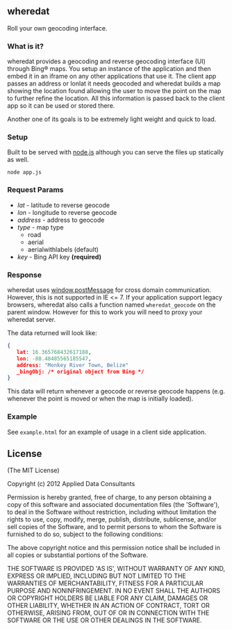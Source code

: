 ## wheredat

Roll your own geocoding interface.

### What is it?

wheredat provides a geocoding and reverse geocoding interface (UI) through
Bing&reg; maps.  You setup an instance of the application and then embed it in
an iframe on any other applications that use it.  The client app passes an
address or lonlat it needs geocoded and wheredat builds a map showing the
location found allowing the user to move the point on the map to
further refine the location.  All this information is passed back to the client
app so it can be used or stored there.

Another one of its goals is to be extremely light weight and quick to load.

### Setup

Built to be served with [node.js](http://nodejs.org/) although you can serve the files up statically as well.

```
node app.js
```

### Request Params

- *lat* - latitude to reverse geocode
- *lon* - longitude to reverse geocode
- *address* - address to geocode
- *type* - map type
  - road
  - aerial
  - aerialwithlabels (default)
- *key* - Bing API key **(required)**

### Response

wheredat uses [window.postMessage](https://developer.mozilla.org/en/DOM/window.postMessage)
for cross domain communication.  However, this is not supported in IE &lt;= 7.
If your application support legacy browsers, wheredat also calls a
function named `wheredat_geocode` on the parent window.  However for this to
work you will need to proxy your wheredat server.

The data returned will look like:

```json
{
   lat: 16.365768432617188,
   lon: -88.48485565185547,
   address: "Monkey River Town, Belize"
   _bingObj: /* original object from Bing */
}
```

This data will return whenever a geocode or reverse geocode happens (e.g.
whenever the point is moved or when the map is initially loaded).

### Example

See `example.html` for an example of usage in a client side application.

## License

(The MIT License)

Copyright (c) 2012 Applied Data Consultants

Permission is hereby granted, free of charge, to any person obtaining
a copy of this software and associated documentation files (the
'Software'), to deal in the Software without restriction, including
without limitation the rights to use, copy, modify, merge, publish, distribute,
sublicense, and/or sell copies of the Software, and to
permit persons to whom the Software is furnished to do so, subject to
the following conditions:

The above copyright notice and this permission notice shall be
included in all copies or substantial portions of the Software.

THE SOFTWARE IS PROVIDED 'AS IS', WITHOUT WARRANTY OF ANY KIND,
EXPRESS OR IMPLIED, INCLUDING BUT NOT LIMITED TO THE WARRANTIES OF
MERCHANTABILITY, FITNESS FOR A PARTICULAR PURPOSE AND NONINFRINGEMENT.
IN NO EVENT SHALL THE AUTHORS OR COPYRIGHT HOLDERS BE LIABLE FOR ANY
CLAIM, DAMAGES OR OTHER LIABILITY, WHETHER IN AN ACTION OF CONTRACT,
TORT OR OTHERWISE, ARISING FROM, OUT OF OR IN CONNECTION WITH THE
SOFTWARE OR THE USE OR OTHER DEALINGS IN THE SOFTWARE.
